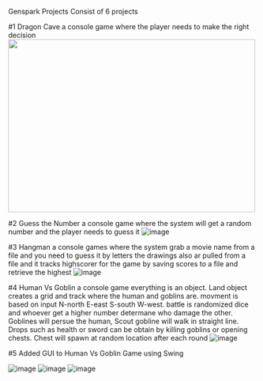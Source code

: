 Genspark Projects Consist of 6 projects 

#1 Dragon Cave a console game where the player needs to make the right decision 
<img src="https://user-images.githubusercontent.com/70487686/172669044-dc16b140-5f2f-4671-b159-cb13fac7ce68.png" width="500" height="350">

#2 Guess the Number a console game where the system will get a random number and the player needs to guess it 
![image](https://user-images.githubusercontent.com/70487686/172669445-0b1324c2-65d3-4d81-8f2e-59050ae8409b.png)

#3 Hangman a console games where the system grab a movie name from a file and you need to guess it by letters the drawings also ar pulled from a file and it tracks highscorer for the game by saving scores to a file and retrieve the highest 
![image](https://user-images.githubusercontent.com/70487686/172669833-46607637-8713-47d7-b478-6b3819aac85a.png)

#4 Human Vs Goblin a console game everything is an object. Land object creates a grid and track where the human and goblins are. movment is based on input N-north E-east S-south W-west. battle is randomized dice and whoever get a higher number determane who damage the other. Goblines will persue the human, Scout gobline will walk in straight line. Drops such as health or sword can be obtain by killing goblins or opening chests. Chest will spawn at random location after each round 
![image](https://user-images.githubusercontent.com/70487686/172670305-a11d3d80-9268-49a3-96c7-0a9227e4943c.png)

#5 Added GUI to Human Vs Goblin Game using Swing 

![image](https://user-images.githubusercontent.com/70487686/172667569-c13d9ccf-dc5e-49b4-9c46-c0389e96eb02.png) 
![image](https://user-images.githubusercontent.com/70487686/172667852-4a045e00-4b1a-4695-ad4b-210d257bd88f.png)
![image](https://user-images.githubusercontent.com/70487686/172668093-e0b57fa9-601e-4f81-b34c-5cb0d56bacd7.png)


